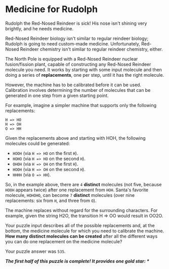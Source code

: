 # Medicine for Rudolph

Rudolph the Red-Nosed Reindeer is sick! His nose isn't shining very brightly, and he needs medicine.

Red-Nosed Reindeer biology isn't similar to regular reindeer biology; Rudolph is going to need custom-made medicine.
Unfortunately, Red-Nosed Reindeer chemistry isn't similar to regular reindeer chemistry, either.

The North Pole is equipped with a Red-Nosed Reindeer nuclear fusion/fission plant, capable of constructing any Red-Nosed
Reindeer molecule you need. It works by starting with some input molecule and then doing a series of **replacements**,
one per step, until it has the right molecule.

However, the machine has to be calibrated before it can be used. Calibration involves determining the number of
molecules that can be generated in one step from a given starting point.

For example, imagine a simpler machine that supports only the following replacements:

```
H => HO
H => OH
O => HH
```

Given the replacements above and starting with HOH, the following molecules could be generated:

- `HOOH` (via `H => HO` on the first `H`).
- `HOHO` (via `H => HO` on the second `H`).
- `OHOH` (via `H => OH` on the first `H`).
- `HOOH` (via `H => OH` on the second `H`).
- `HHHH` (via `O => HH`).

So, in the example above, there are `4` **distinct** molecules (not five, because `HOOH` appears twice) after one
replacement from `HOH`. Santa's favorite molecule, `HOHOHO`, can become `7` **distinct** molecules (over nine
replacements: six from `H`, and three from `O`).

The machine replaces without regard for the surrounding characters. For example, given the string H2O, the transition
H => OO would result in OO2O.

Your puzzle input describes all of the possible replacements and, at the bottom, the medicine molecule for which you
need to calibrate the machine. **How many distinct molecules can be created** after all the different ways you can do
one replacement on the medicine molecule?

Your puzzle answer was `535`.

*__The first half of this puzzle is complete! It provides one gold star: *__*

